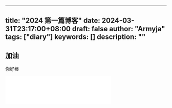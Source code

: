 
---
title: "2024 第一篇博客"
date: 2024-03-31T23:17:00+08:00
draft: false
author: "Armyja"
tags: ["diary"]
keywords: []
description: ""
---
## 加油
你好棒
<iframe frameborder="no" border="0" marginwidth="0" marginheight="0" width=330 height=86 src="//music.163.com/outchain/player?type=2&id=2118754864&auto=0&height=66"></iframe>